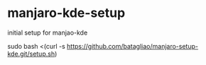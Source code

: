 # manjaro-kde-setup

initial setup for manjao-kde

sudo bash <(curl -s https://github.com/batagliao/manjaro-setup-kde.git/setup.sh)